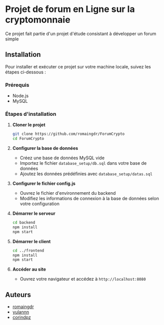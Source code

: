 # Projet de forum en Ligne sur la cryptomonnaie

Ce projet fait partie d'un projet d'étude consistant à développer un forum simple 

## Installation

Pour installer et exécuter ce projet sur votre machine locale, suivez les étapes ci-dessous :

### Prérequis

- Node.js
- MySQL

### Étapes d'installation

1. **Cloner le projet**
   ```bash
   git clone https://github.com/romaingdr/ForumCrypto
   cd ForumCrypto
    ```

2. **Configurer la base de données**
    - Créez une base de données MySQL vide
    - Importez le fichier `database_setup/db.sql` dans votre base de données
    - Ajoutez les données prédéfinies avec `database_setup/datas.sql`


3. **Configurer le fichier config.js**
    - Ouvrez le fichier d'environnement du backend
    - Modifiez les informations de connexion à la base de données selon votre configuration
   
4. **Démarrer le serveur**
    ```bash
    cd backend
    npm install
    npm start
    ```

5. **Démarrer le client**
    ```bash
    cd ../frontend
    npm install
    npm start
    ```

6. **Accéder au site**
    - Ouvrez votre navigateur et accédez à `http://localhost:8080`
   

## Auteurs

- [romaingdr](https://github.com/romaingdr)
- [yulannn](https://github.com/yulannn/)
- [corindpz](https://github.com/corindpz)